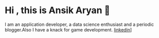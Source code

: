 # Hi , this is Ansik Aryan 👋

I am an application developer, a data science enthusiast and a periodic blogger.Also I have a knack for game development.
[linkedin](https://img.shields.io/badge/Linkedin-1aa731250?style=for-the-badge&logo=Linkedin&logoColor=white)]
<!--
**Kiyotaka-Ayanak0ji/Kiyotaka-Ayanak0ji** is a ✨ _special_ ✨ repository because its `README.md` (this file) appears on your GitHub profile.

Here are some ideas to get you started:

- 🔭 I’m currently working on ...
- 🌱 I’m currently learning ...
- 👯 I’m looking to collaborate on ...
- 🤔 I’m looking for help with ...
- 💬 Ask me about ...
- 📫 How to reach me: ...
- 😄 Pronouns: ...
- ⚡ Fun fact: ...
-->
